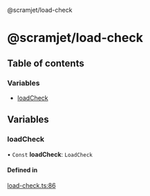 @scramjet/load-check

# @scramjet/load-check

## Table of contents

### Variables

- [loadCheck](README.md#loadcheck)

## Variables

### loadCheck

• `Const` **loadCheck**: `LoadCheck`

#### Defined in

[load-check.ts:86](https://github.com/scramjet-cloud-platform/scramjet-csi-dev/blob/d294535a/packages/load-check/src/load-check.ts#L86)
